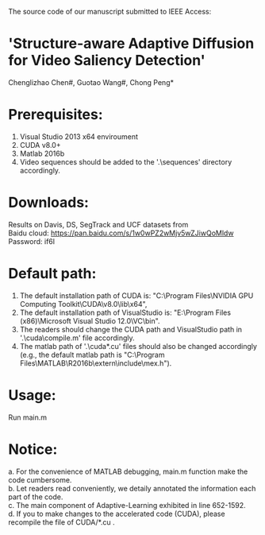 The source code of our manuscript submitted to IEEE Access:   
# 'Structure-aware Adaptive Diffusion for Video Saliency Detection'  

Chenglizhao Chen#, Guotao Wang#, Chong Peng*  

# Prerequisites: 
1. Visual Studio 2013 x64 enviroument  
2. CUDA v8.0+  
3. Matlab 2016b  
4. Video sequences should be added to the '.\sequences\' directory accordingly.  

# Downloads:  
Results on Davis, DS, SegTrack and UCF datasets from  
Baidu cloud: https://pan.baidu.com/s/1w0wPZ2wMjv5wZJiwQoMldw  
Password: if6l   

# Default path:   
1. The default installation path of CUDA is: "C:\Program Files\NVIDIA GPU Computing Toolkit\CUDA\v8.0\lib\x64\",  
2. The default installation path of VisualStudio is: "E:\Program Files (x86)\Microsoft Visual Studio 12.0\VC\bin". 
3. The readers should change the CUDA path and VisualStudio path in '.\cuda\compile.m' file accordingly.  
4. The matlab path of '.\cuda\*.cu' files should also be changed accordingly  
(e.g., the default matlab path is "C:\Program Files\MATLAB\R2016b\extern\include\mex.h").  

# Usage: 
Run main.m 

# Notice:  
a. For the convenience of MATLAB debugging, main.m function make the code cumbersome.  
b. Let readers read conveniently, we detaily annotated the information each part of the code.  
c. The main component of Adaptive-Learning exhibited in line 652-1592.  
d. If you to make changes to the accelerated code (CUDA), please recompile the file of CUDA/*.cu .  

